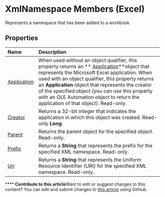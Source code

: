 
# XmlNamespace Members (Excel)
Represents a namespace that has been added to a workbook.

## Properties



|**Name**|**Description**|
|:-----|:-----|
| [Application](5afe72b2-4963-abf2-d43a-4f1b741e6cef.md)|When used without an object qualifier, this property returns an  ** [Application](19b73597-5cf9-4f56-8227-b5211f657f6f.md)**object that represents the Microsoft Excel application. When used with an object qualifier, this property returns an  **Application** object that represents the creator of the specified object (you can use this property with an OLE Automation object to return the application of that object). Read-only.|
| [Creator](ceed703f-148b-607f-f6cf-13484aeff5da.md)|Returns a 32-bit integer that indicates the application in which this object was created. Read-only  **Long**.|
| [Parent](0bdc10f7-198e-c361-e76f-1f40d650dc44.md)|Returns the parent object for the specified object. Read-only.|
| [Prefix](d9242695-7db0-5d8a-1692-ca53597168a2.md)| Returns a **String** that represents the prefix for the specified XML namespace. Read-only.|
| [Uri](f057b379-d787-e1b4-6afb-26f511e77d11.md)|Returns a  **String** that represents the Uniform Resource Identifier (URI) for the specified XML namespace. Read-only.|

****   **Contribute to this article**Want to edit or suggest changes to this content? You can edit and submit changes to  [this article](https://github.com/jhershey00/VBA_Excel_Test/OpenXMLCon/articles/ffd8692c-b3ac-1842-166e-fa61da41d5e0.md) using GitHub.

